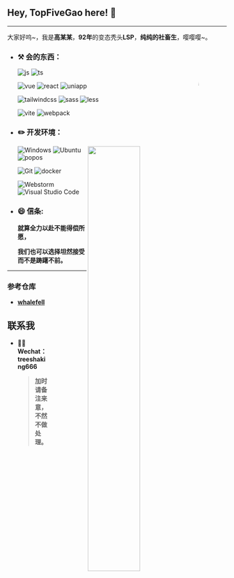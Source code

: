 <!--
**TopFiveGao/topfivegao** is a ✨ _special_ ✨ repository because its `README.md` (this file) appears on your GitHub profile.

Here are some ideas to get you started:

- 🔭 I’m currently working on ...
- 🌱 I’m currently learning ...
- 👯 I’m looking to collaborate on ...
- 🤔 I’m looking for help with ...
- 💬 Ask me about ...
- 📫 How to reach me: ...
- 😄 Pronouns: ...
- ⚡ Fun fact: ...
-->
## Hey, TopFiveGao here! :wave: 

----

大家好呜~，我是**高某某**，**92年**的变态秃头**LSP**，**纯纯的社畜生**，嘤嘤嘤~。

<img src="https://q1.qlogo.cn/g?b=qq&nk=2045778136&s=640" class="rounded-image" width="15%" hight="15%" align='right' />

-  ### :hammer_and_pick: **会的东西：**

    ![js](https://img.shields.io/badge/-JavaScript-gray?style=flat&logo=javascript&logoColor=E2B714)
    ![ts](https://img.shields.io/badge/-TypeScript-blue?style=flat&logo=typescript&logoColor=white)




    ![vue](https://img.shields.io/badge/-Vue-263238?style=flat&logo=vue.js)
    ![react](https://img.shields.io/badge/-React-263238?style=flat&logo=react)
    ![uniapp](https://img.shields.io/badge/-Uniapp-506365?style=flat&logo=huawei&logoColor=red)


    ![tailwindcss](https://img.shields.io/badge/-Tailwindcss-053766?style=flat&logo=tailwindcss)
    ![sass](https://img.shields.io/badge/-Sass-053766?style=flat&logo=sass)
    ![less](https://img.shields.io/badge/-Less-053766?style=flat&logo=less&logoColor=0CAA41)
    


    ![vite](https://img.shields.io/badge/-Vite-gray?style=flat&logo=vite)
    ![webpack](https://img.shields.io/badge/-Webpack-gray?style=flat&logo=webpack)

- ### :pencil2: **开发环境：**

  [<img align="right" width="50%" src="https://github-readme-stats-ouuan.vercel.app/api?username=topfivegao&theme=dark&show_icons=true">](https://github.com/anuraghazra/github-readme-stats)

  ![Windows](https://img.shields.io/badge/-Windows_11-0078D6?style=flat-square&logo=windows&logoColor=white) 
  ![Ubuntu](https://img.shields.io/badge/-Ubuntu-262577?style=flat-square&logo=Ubuntu&logoColor=white) 
  ![popos](https://img.shields.io/badge/-Pop!_OS-6935d3?style=flat-square&logo=popos&logoColor=white) 



  ![Git](https://img.shields.io/badge/-Git-F05032?style=flat-square&logo=git&logoColor=white) 
  ![docker](https://img.shields.io/badge/-docker-0078D6?style=flat-square&logo=docker&logoColor=white)



  ![Webstorm](https://img.shields.io/badge/-Webstorm-053766?style=flat-square&logo=webstorm&logoColor=white) 
  ![Visual Studio Code](https://img.shields.io/badge/-Visual_Studio_Code-007ACC?style=flat-square&logo=visual-studio-code&logoColor=white) 


  
- ### 😄 **信条:** 

  **就算全力以赴不能得偿所愿，**  
  
  **我们也可以选择坦然接受而不是踌躇不前。**

---

### 参考仓库

<img src="https://q1.qlogo.cn/g?b=qq&nk=2734184475&s=640" class="rounded-image" width="8%" hight="8%" align='right' />

- **[whalefell](https://github.com/WhaleFell/whalefell)**


## 联系我
<img src="https://q1.qlogo.cn/g?b=qq&nk=2045778136&s=640" class="rounded-image" width="8%" hight="8%" align='right' />

- :man_scientist: **Wechat：** **treeshaking666**

   > **加时请备注来意，不然不做处理。**
<style>
    .rounded-image {
        border-radius: 50%;
    }
</style>



